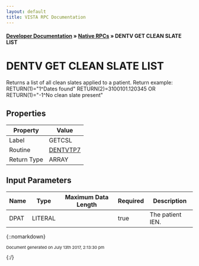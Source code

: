 ```yaml
---
layout: default
title: VISTA RPC Documentation
---
```


#### [Developer Documentation](../index) &#187; [Native RPCs](TableOfContents) &#187; DENTV GET CLEAN SLATE LIST<br/>
# DENTV GET CLEAN SLATE LIST

Returns a list of all clean slates applied to a patient.   Return example: RETURN(1)="1^Dates found"                   RETURN(2)=3100101.120345   OR              RETURN(1)="-1^No clean slate present"

## Properties

Property | Value
--- | ---
Label | GETCSL
Routine | [DENTVTP7](http://code.osehra.org/dox/Routine_DENTVTP7_source.html)
Return Type | ARRAY


## Input Parameters

Name | Type | Maximum Data Length | Required | Description
--- | --- | --- | --- | ---
DPAT | LITERAL |  | true | The patient IEN.



{::nomarkdown} <br/><p style="font-size: 11px">Document generated on July 13th 2017, 2:13:30 pm</p>{:/}